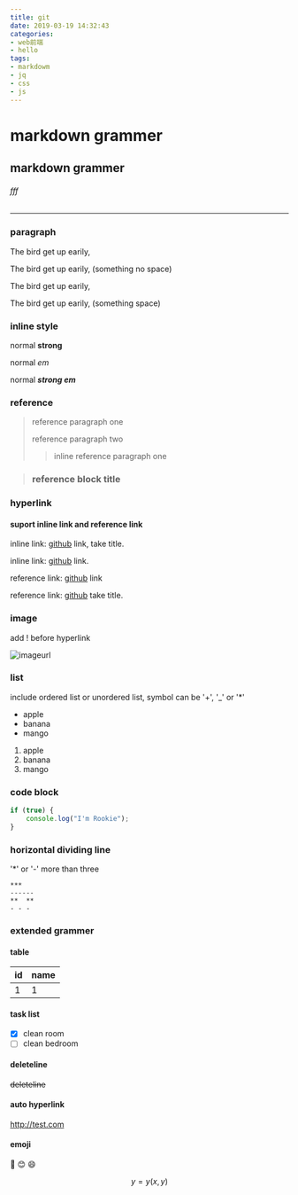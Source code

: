 ```yaml
---
title: git
date: 2019-03-19 14:32:43
categories:
- web前端
- hello
tags:
- markdowm
- jq
- css
- js
---
```

# markdown grammer

## markdown grammer

###### fff
------

### paragraph

The bird get up earily,

The bird get up earily,
(something no space)

The bird get up earily,

The bird get up earily, 
(something space)

### inline style

normal  **strong**

normal *em*

normal ***strong em***

### reference

> reference paragraph one
>
> reference paragraph two
>
> >inline reference paragraph one

> ### reference block title

### hyperlink

#### suport inline link and reference link

inline link:   [github](https://test.com "title") link, take title.

inline link: [github](https://test.com) link.

reference link: [github][1] link

reference link: [github][2] take title.

[1]: https://test.com

[2]: https://test.com "title"

### image

add ! before hyperlink

![imageurl](https://test.com/test.png "favicon")

### list

include ordered list or unordered list, symbol can be '+', '_' or '*'
- apple
- banana
- mango

1. apple
2. banana
3. mango

### code block

```javascript
if (true) {
    console.log("I'm Rookie");
}
```



### horizontal dividing line

'*' or '-' more than three


```text
***
------
**  **
- - -
```

### extended grammer

#### table

| id   | name |
| ---- | ---- |
|   1   |   1   |

#### task list

- [x] clean room
- [ ] clean bedroom

#### deleteline

~~deleteline~~

#### auto hyperlink

<http://test.com>

#### emoji

:camel: :blush: :smile:



$$y = y(x, y)​$$